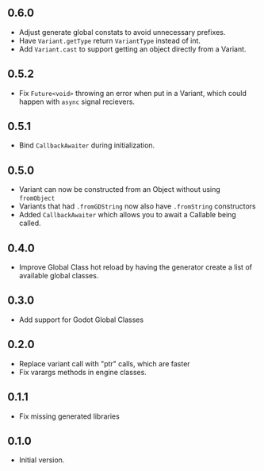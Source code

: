 ## 0.6.0

- Adjust generate global constats to avoid unnecessary prefixes.
- Have `Variant.getType` return `VariantType` instead of int.
- Add `Variant.cast` to support getting an object directly from a Variant.

## 0.5.2

- Fix `Future<void>` throwing an error when put in a Variant, which could happen with `async` signal recievers.

## 0.5.1

- Bind `CallbackAwaiter` during initialization.

## 0.5.0

- Variant can now be constructed from an Object without using `fromObject`
- Variants that had `.fromGDString` now also have `.fromString` constructors
- Added `CallbackAwaiter` which allows you to await a Callable being called.

## 0.4.0

- Improve Global Class hot reload by having the generator create a list of available global classes.

## 0.3.0

- Add support for Godot Global Classes

## 0.2.0

- Replace variant call with "ptr" calls, which are faster
- Fix varargs methods in engine classes.

## 0.1.1

- Fix missing generated libraries

## 0.1.0

- Initial version.
